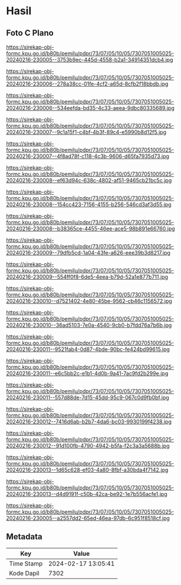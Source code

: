 # Hasil

## Foto C Plano

https://sirekap-obj-formc.kpu.go.id/b80b/pemilu/pdpr/73/07/05/10/05/7307051005025-20240216-230005--3753b9ec-445d-4558-b2a1-34914351dcb4.jpg

https://sirekap-obj-formc.kpu.go.id/b80b/pemilu/pdpr/73/07/05/10/05/7307051005025-20240216-230006--278a38cc-01fe-4cf2-a65d-8cfb2f18bbdb.jpg

https://sirekap-obj-formc.kpu.go.id/b80b/pemilu/pdpr/73/07/05/10/05/7307051005025-20240216-230006--534eefda-bd35-4c33-aeea-9dbc80335689.jpg

https://sirekap-obj-formc.kpu.go.id/b80b/pemilu/pdpr/73/07/05/10/05/7307051005025-20240216-230007--9c1a15f1-c4bf-4b3f-89c4-e5990b8d12f5.jpg

https://sirekap-obj-formc.kpu.go.id/b80b/pemilu/pdpr/73/07/05/10/05/7307051005025-20240216-230007--4f8ad78f-c118-4c3b-9606-d65fa7935d73.jpg

https://sirekap-obj-formc.kpu.go.id/b80b/pemilu/pdpr/73/07/05/10/05/7307051005025-20240216-230008--ef63d94c-638c-4802-af51-9465cb21bc5c.jpg

https://sirekap-obj-formc.kpu.go.id/b80b/pemilu/pdpr/73/07/05/10/05/7307051005025-20240216-230008--154cc423-7156-4155-b256-546cd3af3d55.jpg

https://sirekap-obj-formc.kpu.go.id/b80b/pemilu/pdpr/73/07/05/10/05/7307051005025-20240216-230008--b38365ce-4455-46ee-ace5-98b891e66760.jpg

https://sirekap-obj-formc.kpu.go.id/b80b/pemilu/pdpr/73/07/05/10/05/7307051005025-20240216-230009--79dfb5cd-1a04-43fe-a626-eee39b3d8217.jpg

https://sirekap-obj-formc.kpu.go.id/b80b/pemilu/pdpr/73/07/05/10/05/7307051005025-20240216-230009--554ff0f8-6de5-4eea-b79d-52a1e877b711.jpg

https://sirekap-obj-formc.kpu.go.id/b80b/pemilu/pdpr/73/07/05/10/05/7307051005025-20240216-230010--d7521402-4e80-45be-9562-cb46c1156572.jpg

https://sirekap-obj-formc.kpu.go.id/b80b/pemilu/pdpr/73/07/05/10/05/7307051005025-20240216-230010--36ad5103-7e0a-4540-9cb0-b7fdd76a7b6b.jpg

https://sirekap-obj-formc.kpu.go.id/b80b/pemilu/pdpr/73/07/05/10/05/7307051005025-20240216-230011--9521fab4-0d87-4bde-90bc-fe424bd99615.jpg

https://sirekap-obj-formc.kpu.go.id/b80b/pemilu/pdpr/73/07/05/10/05/7307051005025-20240216-230011--e6c5bb2c-e1b1-4d0b-9a41-7ac9fd2b299e.jpg

https://sirekap-obj-formc.kpu.go.id/b80b/pemilu/pdpr/73/07/05/10/05/7307051005025-20240216-230011--557d88de-7d15-45dd-95c9-067c0d9fb0bf.jpg

https://sirekap-obj-formc.kpu.go.id/b80b/pemilu/pdpr/73/07/05/10/05/7307051005025-20240216-230012--7416d6ab-b2b7-4da6-bc03-9930199f4238.jpg

https://sirekap-obj-formc.kpu.go.id/b80b/pemilu/pdpr/73/07/05/10/05/7307051005025-20240216-230012--91d100fb-4790-4942-b5fa-f2c3a3a5688b.jpg

https://sirekap-obj-formc.kpu.go.id/b80b/pemilu/pdpr/73/07/05/10/05/7307051005025-20240216-230013--1d65c628-ef03-4a80-8fbf-a30bda4f7142.jpg

https://sirekap-obj-formc.kpu.go.id/b80b/pemilu/pdpr/73/07/05/10/05/7307051005025-20240216-230013--d4d9191f-c50b-42ca-be92-1e7b556acfe1.jpg

https://sirekap-obj-formc.kpu.go.id/b80b/pemilu/pdpr/73/07/05/10/05/7307051005025-20240216-230005--a2557dd2-65ed-46ea-97db-6c951f8518cf.jpg


## Metadata

| Key        | Value               |
| ---------- | ------------------- |
| Time Stamp | 2024-02-17 13:05:41 |
| Kode Dapil | 7302                |



